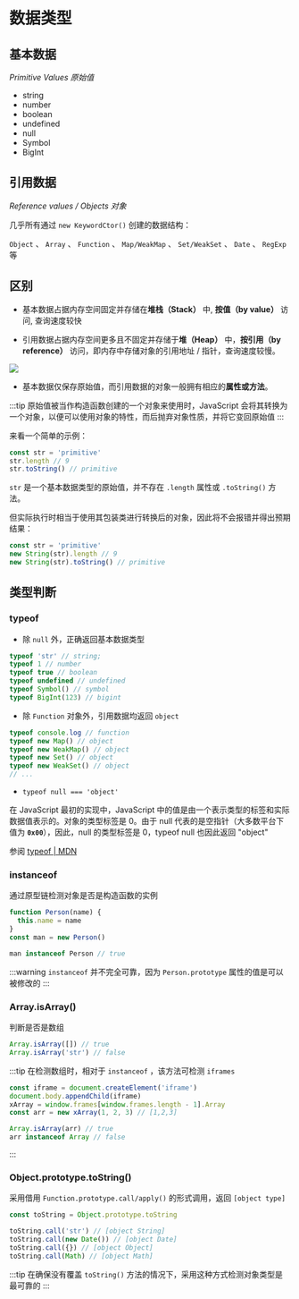 # 数据类型

## 基本数据

_Primitive Values 原始值_

- string
- number
- boolean
- undefined
- null
- Symbol
- BigInt

## 引用数据

_Reference values / Objects 对象_

几乎所有通过 `new KeywordCtor()` 创建的数据结构：

`Object` 、 `Array` 、 `Function` 、 `Map/WeakMap` 、 `Set/WeakSet` 、 `Date` 、 `RegExp` 等

## 区别

- 基本数据占据内存空间固定并存储在**堆栈（Stack）** 中, **按值（by value）** 访问, 查询速度较快

- 引用数据占据内存空间更多且不固定并存储于**堆（Heap）** 中，**按引用（by reference）** 访问，即内存中存储对象的引用地址 / 指针，查询速度较慢。

<img class="d-img__center" src="https://cdn.JsDelivr.net/gh/donggua-nor/picture-lib/blog/js_values_stored.png" />

- 基本数据仅保存原始值，而引用数据的对象一般拥有相应的**属性或方法**。

:::tip
原始值被当作构造函数创建的一个对象来使用时，JavaScript 会将其转换为一个对象，以便可以使用对象的特性，而后抛弃对象性质，并将它变回原始值
:::

来看一个简单的示例：

```js
const str = 'primitive'
str.length // 9
str.toString() // primitive
```

`str` 是一个基本数据类型的原始值，并不存在 `.length` 属性或 `.toString()` 方法。

但实际执行时相当于使用其包装类进行转换后的对象，因此将不会报错并得出预期结果：

```js
const str = 'primitive'
new String(str).length // 9
new String(str).toString() // primitive
```

## 类型判断

### typeof

- 除 `null` 外，正确返回基本数据类型

```js
typeof 'str' // string;
typeof 1 // number
typeof true // boolean
typeof undefined // undefined
typeof Symbol() // symbol
typeof BigInt(123) // bigint
```

- 除 `Function` 对象外，引用数据均返回 `object`

```js
typeof console.log // function
typeof new Map() // object
typeof new WeakMap() // object
typeof new Set() // object
typeof new WeakSet() // object
// ...
```

- `typeof null === 'object'`

在 JavaScript 最初的实现中，JavaScript 中的值是由一个表示类型的标签和实际数据值表示的。对象的类型标签是 0。由于 null 代表的是空指针（大多数平台下值为 **`0x00`**），因此，null 的类型标签是 0，typeof null 也因此返回 "object"

参阅 [typeof | MDN](https://developer.mozilla.org/zh-CN/docs/Web/JavaScript/Reference/Operators/typeof#typeof_null)

### instanceof

通过原型链检测对象是否是构造函数的实例

```js
function Person(name) {
  this.name = name
}
const man = new Person()

man instanceof Person // true
```

:::warning
`instanceof` 并不完全可靠，因为 `Person.prototype` 属性的值是可以被修改的
:::

### Array.isArray()

判断是否是数组

```js
Array.isArray([]) // true
Array.isArray('str') // false
```

:::tip
在检测数组时，相对于 `instanceof` ，该方法可检测 `iframes`

```js
const iframe = document.createElement('iframe')
document.body.appendChild(iframe)
xArray = window.frames[window.frames.length - 1].Array
const arr = new xArray(1, 2, 3) // [1,2,3]

Array.isArray(arr) // true
arr instanceof Array // false
```

:::

### Object.prototype.toString()

采用借用 `Function.prototype.call/apply()` 的形式调用，返回 `[object type]`

```js
const toString = Object.prototype.toString

toString.call('str') // [object String]
toString.call(new Date()) // [object Date]
toString.call({}) // [object Object]
toString.call(Math) // [object Math]
```

:::tip
在确保没有覆盖 `toString()` 方法的情况下，采用这种方式检测对象类型是最可靠的
:::
